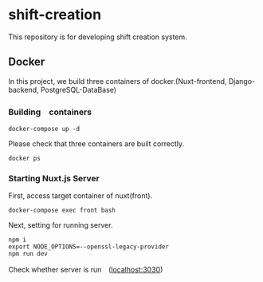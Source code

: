 # shift-creation
This repository is for developing shift creation system.


## Docker
In this project, we build three containers of docker.(Nuxt-frontend, Django-backend, PostgreSQL-DataBase) 

### Building　containers
```
docker-compose up -d
```
Please check that three containers are built correctly.
```
docker ps
```

### Starting Nuxt.js Server
First, access target container of nuxt(front).
```
docker-compose exec front bash
```
Next, setting for running server.
```
npm i
export NODE_OPTIONS=--openssl-legacy-provider
npm run dev
```
Check whether server is run　([localhost:3030](http://localhost:3030/))
